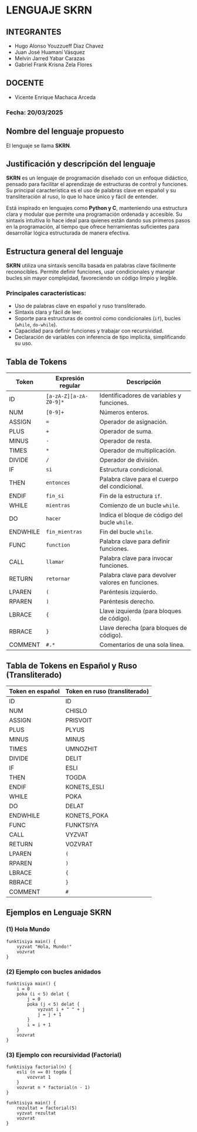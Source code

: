 # LENGUAJE SKRN

## INTEGRANTES
- Hugo Alonso Youzzueff Diaz Chavez
- Juan José Huamaní Vásquez
- Melvin Jarred Yabar Carazas
- Gabriel Frank Krisna Zela Flores

## DOCENTE
- Vicente Enrique Machaca Arceda

### Fecha: 20/03/2025

## Nombre del lenguaje propuesto
El lenguaje se llama **SKRN**.

## Justificación y descripción del lenguaje
**SKRN** es un lenguaje de programación diseñado con un enfoque didáctico, pensado para facilitar el aprendizaje de estructuras de control y funciones. Su principal característica es el uso de palabras clave en español y su transliteración al ruso, lo que lo hace único y fácil de entender.

Está inspirado en lenguajes como **Python y C**, manteniendo una estructura clara y modular que permite una programación ordenada y accesible. Su sintaxis intuitiva lo hace ideal para quienes están dando sus primeros pasos en la programación, al tiempo que ofrece herramientas suficientes para desarrollar lógica estructurada de manera efectiva.

## Estructura general del lenguaje
**SKRN** utiliza una sintaxis sencilla basada en palabras clave fácilmente reconocibles. Permite definir funciones, usar condicionales y manejar bucles sin mayor complejidad, favoreciendo un código limpio y legible.

### Principales características:
- Uso de palabras clave en español y ruso transliterado.
- Sintaxis clara y fácil de leer.
- Soporte para estructuras de control como condicionales (`if`), bucles (`while`, `do-while`).
- Capacidad para definir funciones y trabajar con recursividad.
- Declaración de variables con inferencia de tipo implícita, simplificando su uso.

## Tabla de Tokens
| Token   | Expresión regular | Descripción |
|---------|------------------|-------------|
| ID      | `[a-zA-Z][a-zA-Z0-9]*` | Identificadores de variables y funciones. |
| NUM     | `[0-9]+` | Números enteros. |
| ASSIGN  | `=` | Operador de asignación. |
| PLUS    | `+` | Operador de suma. |
| MINUS   | `-` | Operador de resta. |
| TIMES   | `*` | Operador de multiplicación. |
| DIVIDE  | `/` | Operador de división. |
| IF      | `si` | Estructura condicional. |
| THEN    | `entonces` | Palabra clave para el cuerpo del condicional. |
| ENDIF   | `fin_si` | Fin de la estructura `if`. |
| WHILE   | `mientras` | Comienzo de un bucle `while`. |
| DO      | `hacer` | Indica el bloque de código del bucle `while`. |
| ENDWHILE | `fin_mientras` | Fin del bucle `while`. |
| FUNC    | `function` | Palabra clave para definir funciones. |
| CALL    | `llamar` | Palabra clave para invocar funciones. |
| RETURN  | `retornar` | Palabra clave para devolver valores en funciones. |
| LPAREN  | `(` | Paréntesis izquierdo. |
| RPAREN  | `)` | Paréntesis derecho. |
| LBRACE  | `{` | Llave izquierda (para bloques de código). |
| RBRACE  | `}` | Llave derecha (para bloques de código). |
| COMMENT | `#.*` | Comentarios de una sola línea. |

## Tabla de Tokens en Español y Ruso (Transliterado)
| Token en español | Token en ruso (transliterado) |
|------------------|------------------------------|
| ID              | ID |
| NUM            | CHISLO |
| ASSIGN         | PRISVOIT |
| PLUS          | PLYUS |
| MINUS         | MINUS |
| TIMES         | UMNOZHIT |
| DIVIDE        | DELIT |
| IF            | ESLI |
| THEN          | TOGDA |
| ENDIF         | KONETS_ESLI |
| WHILE         | POKA |
| DO            | DELAT |
| ENDWHILE      | KONETS_POKA |
| FUNC          | FUNKTSIYA |
| CALL          | VYZVAT |
| RETURN        | VOZVRAT |
| LPAREN        | `(` |
| RPAREN        | `)` |
| LBRACE        | `{` |
| RBRACE        | `}` |
| COMMENT       | `#` |

## Ejemplos en Lenguaje SKRN
### (1) Hola Mundo
```skrn
funktisiya main() {
    vyzvat "Hola, Mundo!"
    vozvrat
}
```

### (2) Ejemplo con bucles anidados
```skrn
funktisiya main() {
    i = 0
    poka (i < 5) delat {
        j = 0
        poka (j < 5) delat {
            vyzvat i + " " + j
            j = j + 1
        }
        i = i + 1
    }
    vozvrat
}
```

### (3) Ejemplo con recursividad (Factorial)
```skrn
funktisiya factorial(n) {
    esli (n == 0) togda {
        vozvrat 1
    }
    vozvrat n * factorial(n - 1)
}

funktisiya main() {
    rezultat = factorial(5)
    vyzvat rezultat
    vozvrat
}
```

